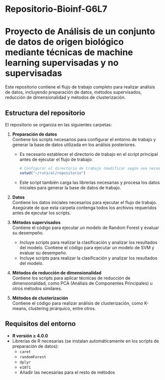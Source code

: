 # Repositorio-Bioinf-G6L7

# Proyecto de Análisis de un conjunto de datos de origen biológico mediante técnicas de machine learning supervisadas y no supervisadas 

Este repositorio contiene el flujo de trabajo completo para realizar análisis de datos, incluyendo preparación de datos, métodos supervisados, reducción de dimensionalidad y métodos de clusterización. 

## Estructura del repositorio

El repositorio se organiza en las siguientes carpetas:

1. **Preparación de datos**  
   Contiene los scripts necesarios para configurar el entorno de trabajo y generar la base de datos utilizada en los análisis posteriores.  
   - Es necesario establecer el directorio de trabajo en el script principal antes de ejecutar el flujo de trabajo:
     ```R
     # Configurar el directorio de trabajo (modificar según sea necesario)
     setwd("~/ruta/al/repositorio")
     ```
   - Este script también carga las librerías necesarias y procesa los datos iniciales para generar la base de datos de trabajo.

2. **Datos**  
   Contiene los datos iniciales necesarios para ejecutar el flujo de trabajo. Asegúrate de que esta carpeta contenga todos los archivos requeridos antes de ejecutar los scripts.

3. **Métodos supervisados**  
   Contiene el código para ejecutar un modelo de Random Forest y evaluar su desempeño.  
   - Incluye scripts para realizar la clasificación y analizar los resultados del modelo.
    Contiene el código para ejecutar un modelo de SVM y evaluar su desempeño.  
   - Incluye scripts para realizar la clasificación y analizar los resultados del modelo.

4. **Métodos de reducción de dimensionalidad**  
   Contiene los scripts para aplicar técnicas de reducción de dimensionalidad, como PCA (Análisis de Componentes Principales) u otros métodos similares.

5. **Métodos de clusterización**  
   Contiene el código para realizar análisis de clusterización, como K-means, clustering jerárquico, entre otros.

## Requisitos del entorno

- **R versión ≥ 4.0.0**  
- Librerías de R necesarias (se instalan automáticamente en los scripts de preparación de datos):
  - `caret`
  - `randomForest`
  - `dplyr`
  - `e1071`
  - Añadir las necesarias para el resto de métodos

